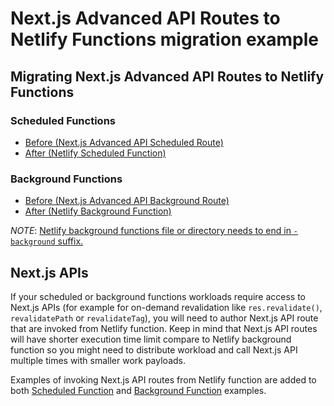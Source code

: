 # Next.js Advanced API Routes to Netlify Functions migration example

## Migrating Next.js Advanced API Routes to Netlify Functions

### Scheduled Functions

- [Before (Next.js Advanced API Scheduled Route)](/pages/api/scheduled-function.ts)
- [After (Netlify Scheduled Function)](/netlify/functions/scheduled-function.ts)

### Background Functions

- [Before (Next.js Advanced API Background Route)](/pages/api/[slug]/background-function.ts)
- [After (Netlify Background Function)](/netlify/functions/function-background.ts)

_NOTE_: [Netlify background functions file or directory needs to end in `-background` suffix.](https://docs.netlify.com/functions/background-functions/#create-background-functions)

## Next.js APIs

If your scheduled or background functions workloads require access to Next.js APIs (for example for on-demand revalidation like `res.revalidate()`, `revalidatePath` or `revalidateTag`), you will need to author Next.js API route that are invoked from Netlify function. Keep in mind that Next.js API routes will have shorter execution time limit compare to Netlify background function so you might need to distribute workload and call Next.js API multiple times with smaller work payloads.

Examples of invoking Next.js API routes from Netlify function are added to both [Scheduled Function](/netlify/functions/scheduled-function.ts) and [Background Function](/netlify/functions/function-background.ts) examples.
